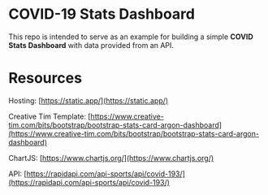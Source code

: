 # COVID-19 Stats Dashboard

This repo is intended to serve as an example for building a simple **COVID Stats Dashboard** with data provided from an API.


# Resources

Hosting:
[https://static.app/](https://static.app/)

Creative Tim Template:
[https://www.creative-tim.com/bits/bootstrap/bootstrap-stats-card-argon-dashboard](https://www.creative-tim.com/bits/bootstrap/bootstrap-stats-card-argon-dashboard)

ChartJS:
[https://www.chartjs.org/](https://www.chartjs.org/)

API:
[https://rapidapi.com/api-sports/api/covid-193/](https://rapidapi.com/api-sports/api/covid-193/)


